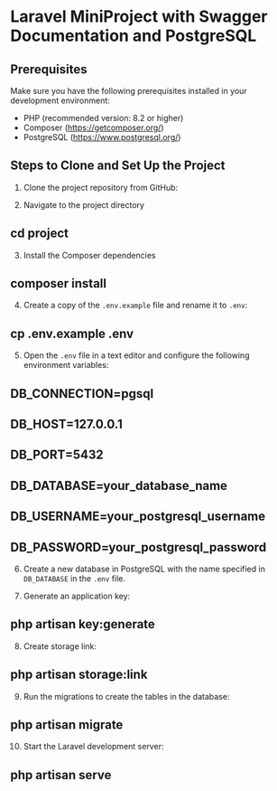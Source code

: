 # Laravel MiniProject with Swagger Documentation and PostgreSQL

## Prerequisites

Make sure you have the following prerequisites installed in your development environment:

- PHP (recommended version: 8.2 or higher)
- Composer (https://getcomposer.org/)
- PostgreSQL (https://www.postgresql.org/)

## Steps to Clone and Set Up the Project

1. Clone the project repository from GitHub:

2. Navigate to the project directory
## cd project
3. Install the Composer dependencies
## composer install
4. Create a copy of the `.env.example` file and rename it to `.env`:
## cp .env.example .env
5. Open the `.env` file in a text editor and configure the following environment variables:
## DB_CONNECTION=pgsql
## DB_HOST=127.0.0.1
## DB_PORT=5432
## DB_DATABASE=your_database_name
## DB_USERNAME=your_postgresql_username
## DB_PASSWORD=your_postgresql_password

6. Create a new database in PostgreSQL with the name specified in `DB_DATABASE` in the `.env` file.

7. Generate an application key:
## php artisan key:generate

8. Create storage link:
## php artisan storage:link

9. Run the migrations to create the tables in the database:
## php artisan migrate

10. Start the Laravel development server:
## php artisan serve
